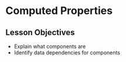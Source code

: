 # Computed Properties

## Lesson Objectives

* Explain what components are
* Identify data dependencies for components
